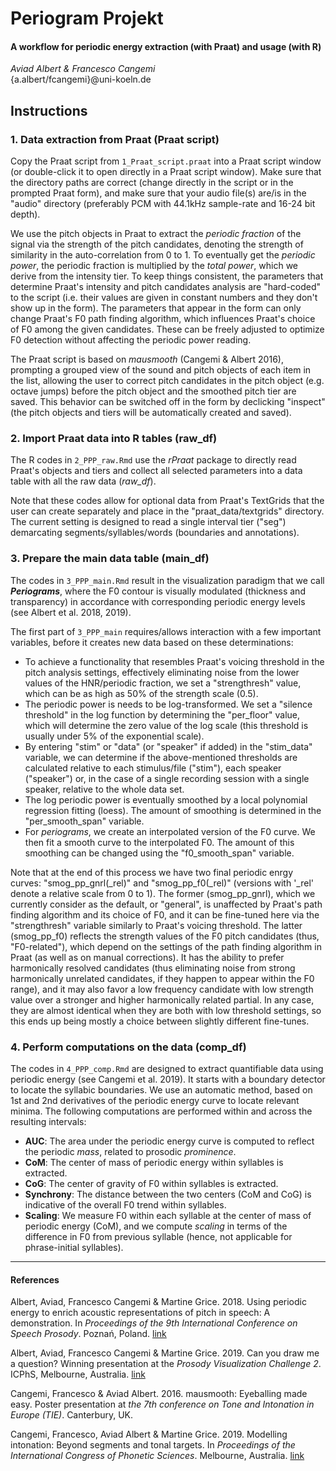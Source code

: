 # Periogram Projekt
#### A workflow for periodic energy extraction (with Praat) and usage (with R)  
*Aviad Albert & Francesco Cangemi*  
{a.albert/fcangemi}\@uni-koeln.de

## Instructions 

### 1. Data extraction from Praat (Praat script)
Copy the Praat script from `1_Praat_script.praat` into a Praat script window (or double-click it to open directly in a Praat script window). Make sure that the directory paths are correct (change directly in the script or in the prompted Praat form), and make sure that your audio file(s) are/is in the "audio" directory (preferably PCM with 44.1kHz sample-rate and 16-24 bit depth).

We use the pitch objects in Praat to extract the *periodic fraction* of the signal via the strength of the pitch candidates, denoting the strength of similarity in the auto-correlation from 0 to 1. To eventually get the *periodic power*, the periodic fraction is multiplied by the *total power*, which we derive from the intensity tier. To keep things consistent, the parameters that determine Praat's intensity and pitch candidates analysis are "hard-coded" to the script (i.e. their values are given in constant numbers and they don't show up in the form). The parameters that appear in the form can only change Praat's F0 path finding algorithm, which influences Praat's choice of F0 among the given candidates. These can be freely adjusted to optimize F0 detection without affecting the periodic power reading.

The Praat script is based on *mausmooth* (Cangemi & Albert 2016), prompting a grouped view of the sound and pitch objects of each item in the list, allowing the user to correct pitch candidates in the pitch object (e.g. octave jumps) before the pitch object and the smoothed pitch tier are saved. This behavior can be switched off in the form by declicking "inspect" (the pitch objects and tiers will be automatically created and saved). 

### 2. Import Praat data into R tables (raw_df)
The R codes in `2_PPP_raw.Rmd` use the *rPraat* package to directly read Praat's objects and tiers and collect all selected parameters into a data table with all the raw data (*raw_df*).

Note that these codes allow for optional data from Praat's TextGrids that the user can create separately and place in the "praat_data/textgrids" directory. The current setting is designed to read a single interval tier ("seg") demarcating segments/syllables/words (boundaries and annotations).

### 3. Prepare the main data table (main_df)
The codes in `3_PPP_main.Rmd` result in the visualization paradigm that we call ***Periograms***, where the F0 contour is visually modulated (thickness and transparency) in accordance with corresponding periodic energy levels (see Albert et al. 2018, 2019).

The first part of `3_PPP_main` requires/allows interaction with a few important variables, before it creates new data based on these determinations:

+ To achieve a functionality that resembles Praat's voicing threshold in the pitch analysis settings, effectively eliminating noise from the lower values of the HNR/periodic fraction, we set a "strengthresh" value, which can be as high as 50% of the strength scale (0.5).
+ The periodic power is needs to be log-transformed. We set a "silence threshold" in the log function by determining the "per_floor" value, which will determine the zero value of the log scale (this threshold is usually under 5% of the exponential scale).
+ By entering "stim" or "data" (or "speaker" if added) in the "stim_data" variable, we can determine if the above-mentioned thresholds are calculated relative to each stimulus/file ("stim"), each speaker ("speaker") or, in the case of a single recording session with a single speaker, relative to the whole data set. 
+ The log periodic power is eventually smoothed by a local polynomial regression fitting (loess). The amount of smoothing is determined in the "per_smooth_span" variable.
+ For *periograms*, we create an interpolated version of the F0 curve. We then fit a smooth curve to the interpolated F0. The amount of this smoothing can be changed using the "f0_smooth_span" variable.

Note that at the end of this process we have two final periodic enrgy curves: "smog_pp_gnrl(_rel)" and "smog_pp_f0(_rel)" (versions with '_rel' denote a relative scale from 0 to 1). The former (smog_pp_gnrl), which we currently consider as the default, or "general", is unaffected by Praat's path finding algorithm and its choice of F0, and it can be fine-tuned here via the "strengthresh" variable similarly to Praat's voicing threshold. The latter (smog_pp_f0) reflects the strength values of the F0 pitch candidates (thus, "F0-related"), which depend on the settings of the path finding algorithm in Praat (as well as on manual corrections). It has the ability to prefer harmonically resolved candidates (thus eliminating noise from strong harmonically unrelated candidates, if they happen to appear within the F0 range), and it may also favor a low frequency candidate with low strength value over a stronger and higher harmonically related partial. In any case, they are almost identical when they are both with low threshold settings, so this ends up being mostly a choice between slightly different fine-tunes.

### 4. Perform computations on the data (comp_df)
The codes in `4_PPP_comp.Rmd` are designed to extract quantifiable data using periodic energy (see Cangemi et al. 2019). It starts with a boundary detector to locate the syllabic boundaries. We use an automatic method, based on 1st and 2nd derivatives of the periodic energy curve to locate relevant minima. The following computations are performed within and across the resulting intervals:

+ **AUC**: The area under the periodic energy curve is computed to reflect the periodic *mass*, related to prosodic *prominence*.
+ **CoM**: The center of mass of periodic energy within syllables is extracted. 
+ **CoG**: The center of gravity of F0 within syllables is extracted.
+ **Synchrony**: The distance between the two centers (CoM and CoG) is indicative of the overall F0 trend within syllables.
+ **Scaling**: We measure F0 within each syllable at the center of mass of periodic energy (CoM), and we compute *scaling* in terms of the difference in F0 from previous syllable (hence, not applicable for phrase-initial syllables).

***

#### References
Albert, Aviad, Francesco Cangemi & Martine Grice. 2018. Using periodic energy to enrich acoustic representations of pitch in speech: A demonstration. In *Proceedings of the 9th International Conference on Speech Prosody*. Poznań, Poland. [link](https://www.isca-speech.org/archive/SpeechProsody_2018/abstracts/220.html)

Albert, Aviad, Francesco Cangemi & Martine Grice. 2019. Can you draw me a question? Winning presentation at the *Prosody Visualization Challenge 2*. ICPhS, Melbourne, Australia. [link](https://www.researchgate.net/publication/335096657_Can_you_draw_me_a_question?channel=doi&linkId=5d4e86644585153e5949fcb7&showFulltext=true)

Cangemi, Francesco & Aviad Albert. 2016. mausmooth: Eyeballing made easy. Poster presentation at *the 7th conference on Tone and Intonation in Europe (TIE)*. Canterbury, UK.

Cangemi, Francesco, Aviad Albert & Martine Grice. 2019. Modelling intonation: Beyond segments and tonal targets. In *Proceedings of the International Congress of Phonetic Sciences*. Melbourne, Australia. [link](https://www.researchgate.net/publication/335096495_Modelling_intonation_Beyond_segments_and_tonal_targets)